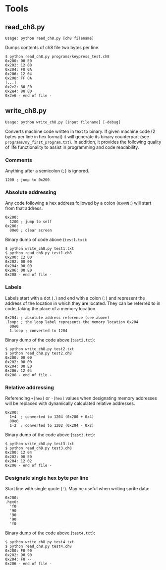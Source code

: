 # Tools

## read_ch8.py
```
Usage: python read_ch8.py [ch8 filename]
```
Dumps contents of ch8 file two bytes per line.
```
$ python read_ch8.py programs/keypress_test.ch8
0x200: 00 E0
0x202: 12 08
0x204: F0 0A
0x206: 12 04
0x208: FF 0A
[...]
0x2e2: 80 F0
0x2e4: 80 80
0x2e6 - end of file -
```

## write_ch8.py
```
Usage: python write_ch8.py [input filename] [-debug]
```
Converts machine code written in text to binary. If given machine code (2 bytes per line in hex format) it will generate its binary counterpart (see `programs/my_first_program.txt`). In addition, it provides the following quality of life functionality to assist in programming and code readability.
### Comments
Anything after a semicolon (`;`) is ignored.
```
1200 ; jump to 0x200
```
### Absolute addressing
Any code following a hex address followed by a colon (`0xNNN:`) will start from that address.
```
0x200:
  1200 ; jump to self
0x206:
  00e0 ; clear screen
```
Binary dump of code above (`test1.txt`):
```
$ python write_ch8.py test1.txt
$ python read_ch8.py test1.ch8
0x200: 12 00
0x202: 00 00
0x204: 00 00
0x206: 00 E0
0x208 - end of file -
```
### Labels
Labels start with a dot (`.`) and end with a colon (`:`) and represent the address of the location in which they are located. They can be referred to in code, taking the place of a memory location.
```
0x204: ; absolute address reference (see above)
.loop: ; the loop label represents the memory location 0x204
  00e0
  1.loop ; converted to 1204
```
Binary dump of the code above (`test2.txt`):
```
$ python write_ch8.py test2.txt
$ python read_ch8.py test2.ch8
0x200: 00 00
0x202: 00 00
0x204: 00 E0
0x206: 12 04
0x208 - end of file -
```
### Relative addressing
Referencing `+[hex]` or `-[hex]` values when designating memory addresses will be replaced with dynamically calculated relative addresses.
```
0x200:
  1+4  ; converted to 1204 (0x200 + 0x4)
  00e0
  1-2  ; converted to 1202 (0x204 - 0x2)
```
Binary dump of the code above (`test3.txt`):
```
$ python write_ch8.py test3.txt
$ python read_ch8.py test3.ch8
0x200: 12 04
0x202: 00 E0
0x204: 12 02
0x206 - end of file -
```
### Designate single hex byte per line
Start line with single quote (`'`). May be useful when writing sprite data:
```
0x200:
.hex0:
  'f0
  '90
  '90
  '90
  'f0
```
Binary dump of the code above (`test4.txt`):
```
$ python write_ch8.py test4.txt
$ python read_ch8.py test4.ch8
0x200: F0 90
0x202: 90 90
0x204: F0 --
0x206 - end of file -
```

